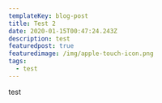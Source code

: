 ```yaml
---
templateKey: blog-post
title: Test 2
date: 2020-01-15T00:47:24.243Z
description: test
featuredpost: true
featuredimage: /img/apple-touch-icon.png
tags:
  - test
---
```

test

